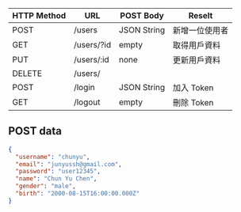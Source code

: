 |HTTP Method|URL|POST Body|Reselt|
|---|---|---|---|
|POST|/users|JSON String|新增一位使用者|
|GET|/users/?id|empty|取得用戶資料|
|PUT|/users/:id|none|更新用戶資料|
|DELETE|/users/
|POST|/login|JSON String|加入 Token|
|GET|/logout|empty|刪除 Token|


## POST data

```json
{
  "username": "chunyu",
  "email": "junyussh@gmail.com",
  "password": "user12345",
  "name": "Chun Yu Chen",
  "gender": "male",
  "birth": "2000-08-15T16:00:00.000Z"
}
```
